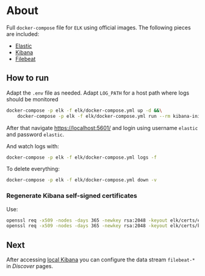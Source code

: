 # About

Full `docker-compose` file for ```ELK``` using official images. The following pieces are included:

- [Elastic](https://www.elastic.co/guide/en/elasticsearch/reference/current/docker.html)
- [Kibana](https://www.elastic.co/guide/en/kibana/current/docker.html)
- [Filebeat](https://www.elastic.co/guide/en/beats/filebeat/current/running-on-docker.html)

## How to run

Adapt the `.env` file as needed. Adapt ```LOG_PATH``` for a host path where logs should be
monitored

```bash
docker-compose -p elk -f elk/docker-compose.yml up -d &&\
    docker-compose -p elk -f elk/docker-compose.yml run --rm kibana-init
```

After that navigate [https://localhost:5601/](https://localhost:5601/) and login
using username ```elastic``` and password ```elastic```.

And watch logs with:

```bash
docker-compose -p elk -f elk/docker-compose.yml logs -f
```

To delete everything:

```bash
docker-compose -p elk -f elk/docker-compose.yml down -v
```

### Regenerate Kibana self-signed certificates

Use:

```bash
openssl req -x509 -nodes -days 365 -newkey rsa:2048 -keyout elk/certs/elasticsearch.key -out elk/certs/elasticsearch.crt
openssl req -x509 -nodes -days 365 -newkey rsa:2048 -keyout elk/certs/kibana.key -out elk/certs/kibana.crt
```

## Next

After accessing [local Kibana](https://localhost:5601) you can configure the data stream ```filebeat-*``` in _Discover_ pages.
